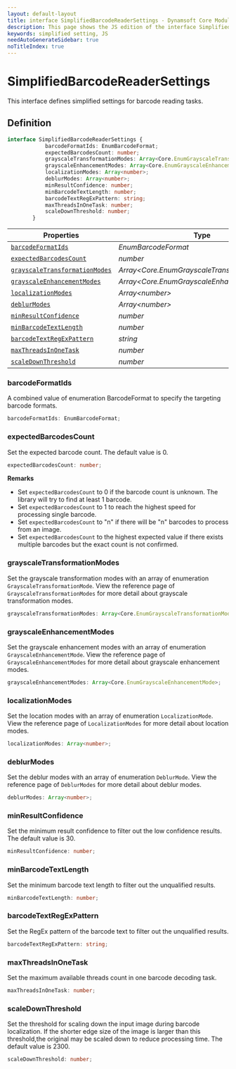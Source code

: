 ```yaml
---
layout: default-layout
title: interface SimplifiedBarcodeReaderSettings - Dynamsoft Core Module JS Edition API Reference
description: This page shows the JS edition of the interface SimplifiedBarcodeReaderSettings in Dynamsoft DBR Module.
keywords: simplified setting, JS
needAutoGenerateSidebar: true
noTitleIndex: true
---
```


# SimplifiedBarcodeReaderSettings

This interface defines simplified settings for barcode reading tasks.

## Definition

```ts
interface SimplifiedBarcodeReaderSettings {
            barcodeFormatIds: EnumBarcodeFormat;
            expectedBarcodesCount: number;
            grayscaleTransformationModes: Array<Core.EnumGrayscaleTransformationMode>;
            grayscaleEnhancementModes: Array<Core.EnumGrayscaleEnhancementMode>; 
            localizationModes: Array<number>;
            deblurModes: Array<number>;
            minResultConfidence: number;
            minBarcodeTextLength: number;
            barcodeTextRegExPattern: string;
            maxThreadsInOneTask: number;
            scaleDownThreshold: number;
        }
```

| Properties               | Type |
|----------------------|-------------|
| [`barcodeFormatIds`](#barcodeformatids) | *EnumBarcodeFormat* |
| [`expectedBarcodesCount`](#expectedbarcodescount) | *number* |
| [`grayscaleTransformationModes`](#grayscaletransformationmodes) | *Array\<Core.EnumGrayscaleTransformationMode>* |
| [`grayscaleEnhancementModes`](#grayscaleenhancementmodes) | *Array\<Core.EnumGrayscaleEnhancementMode>* |
| [`localizationModes`](#localizationmodes) | *Array\<number>* |
| [`deblurModes`](#deblurmodes) | *Array\<number>* |
| [`minResultConfidence`](#minresultconfidence) | *number* |
| [`minBarcodeTextLength`](#minbarcodetextlength) | *number* |
| [`barcodeTextRegExPattern`](#barcodetextregexpattern) | *string* |
| [`maxThreadsInOneTask`](#maxthreadsinonetask) | *number* |
| [`scaleDownThreshold`](#scaledownthreshold) | *number* |

### barcodeFormatIds

A combined value of enumeration BarcodeFormat to specify the targeting barcode formats.

```typescript
barcodeFormatIds: EnumBarcodeFormat;
```

### expectedBarcodesCount

Set the expected barcode count. The default value is 0.

```typescript
expectedBarcodesCount: number;
```

**Remarks**

* Set `expectedBarcodesCount` to 0 if the barcode count is unknown. The library will try to find at least 1 barcode.
* Set `expectedBarcodesCount` to 1 to reach the highest speed for processing single barcode.
* Set `expectedBarcodesCount` to "n" if there will be "n" barcodes to process from an image.
* Set `expectedBarcodesCount` to the highest expected value if there exists multiple barcodes but the exact count is not confirmed.

### grayscaleTransformationModes

Set the grayscale transformation modes with an array of enumeration `GrayscaleTransformationMode`. View the reference page of `GrayscaleTransformationModes` for more detail about grayscale transformation modes.

```typescript
grayscaleTransformationModes: Array<Core.EnumGrayscaleTransformationMode>;
```

### grayscaleEnhancementModes

Set the grayscale enhancement modes with an array of enumeration `GrayscaleEnhancementMode`. View the reference page of `GrayscaleEnhancementModes` for more detail about grayscale enhancement modes.

```typescript
grayscaleEnhancementModes: Array<Core.EnumGrayscaleEnhancementMode>; 
```

### localizationModes

Set the location modes with an array of enumeration `LocalizationMode`. View the reference page of `LocalizationModes` for more detail about location modes.

```typescript
localizationModes: Array<number>;
```

### deblurModes

Set the deblur modes with an array of enumeration `DeblurMode`. View the reference page of `DeblurModes` for more detail about deblur modes.

```typescript
deblurModes: Array<number>;
```

### minResultConfidence

Set the minimum result confidence to filter out the low confidence results. The default value is 30.

```typescript
minResultConfidence: number;
```

### minBarcodeTextLength

Set the minimum barcode text length to filter out the unqualified results.

```typescript
minBarcodeTextLength: number;
```

### barcodeTextRegExPattern

Set the RegEx pattern of the barcode text to filter out the unqualified results.

```typescript
barcodeTextRegExPattern: string;
```

### maxThreadsInOneTask

Set the maximum available threads count in one barcode decoding task.

```typescript
maxThreadsInOneTask: number;
```

### scaleDownThreshold

Set the threshold for scaling down the input image during barcode localization. If the shorter edge size of the image is larger than this threshold,the original may be scaled down to reduce processing time. The default value is 2300.

```typescript
scaleDownThreshold: number;
```